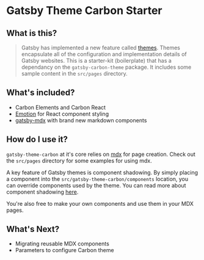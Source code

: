 # Gatsby Theme Carbon Starter

## What is this?

> Gatsby has implemented a new feature called [themes](https://www.gatsbyjs.org/docs/themes/). Themes encapsulate all of the configuration and implementation details of Gatsby websites. This is a starter-kit (boilerplate) that has a dependancy on the `gatsby-carbon-theme` package. It includes some sample content in the `src/pages` directory.

## What's included?

- Carbon Elements and Carbon React
- [Emotion](https://emotion.sh) for React component styling
- [gatsby-mdx](https://gatsby-mdx.netlify.com/) with brand new markdown components

## How do I use it?

`gatsby-theme-carbon` at it's core relies on [mdx](https://mdxjs.com/) for page creation. Check out the `src/pages` directory for some examples for using mdx.

A key feature of Gatsby themes is component shadowing. By simply placing a component into the `src/gatsby-theme-carbon/components` location, you can override components used by the theme. You can read more about component shadowing [here](https://www.gatsbyjs.org/docs/themes/api-reference#component-shadowing).

You're also free to make your own components and use them in your MDX pages.

## What's Next?

- Migrating reusable MDX components
- Parameters to configure Carbon theme
